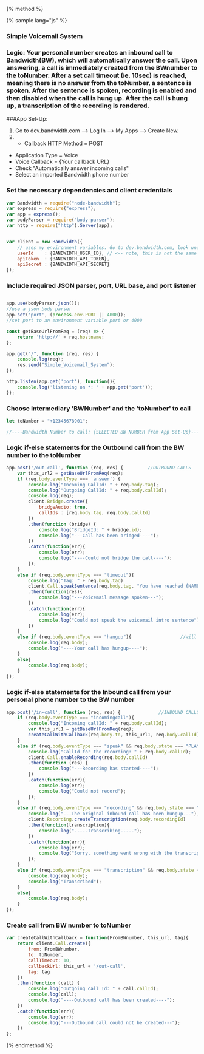 {% method %}

{% sample lang="js" %}

### Simple Voicemail System

### Logic: Your personal number creates an inbound call to Bandwidth(BW), which will automatically answer the call. Upon answering, a call is immediately created from the BWnumber to the toNumber. After a set call timeout (ie. 10sec) is reached, meaning there is no answer from the toNumber, a sentence is spoken.  After the sentence is spoken, recording is enabled and then disabled when the call is hung up. After the call is hung up, a transcription of the recording is rendered.

###App Set-Up: 
1. Go to dev.bandwidth.com --> Log In --> My Apps --> Create New.  
2. * Callback HTTP Method = POST
* Application Type = Voice
* Voice Callback = {Your callback URL} 
* Check "Automatically answer incoming calls"
* Select an imported Bandwidth phone number

### Set the necessary dependencies and client credentials

```js
var Bandwidth = require("node-bandwidth");
var express = require("express");
var app = express();
var bodyParser = require("body-parser");
var http = require("http").Server(app);


var client = new Bandwidth({
    // uses my environment variables. Go to dev.bandwidth.com, look under Account -> API Information -> Credentials OR .zsrh file
    userId    : {BANDWIDTH_USER_ID}, // <-- note, this is not the same as the username you used to login to the portal
    apiToken  : {BANDWIDTH_API_TOKEN},
    apiSecret : {BANDWIDTH_API_SECRET}
});
```

### Include required JSON parser, port, URL base, and port listener
```js

app.use(bodyParser.json());
//use a json body parser
app.set('port', (process.env.PORT || 4000));
//set port to an environment variable port or 4000

const getBaseUrlFromReq = (req) => {
    return 'http://' + req.hostname;
};

app.get("/", function (req, res) {
    console.log(req); 
    res.send("Simple_Voicemail_System");
});

http.listen(app.get('port'), function(){
	console.log('listening on *: ' + app.get('port'));
});
```

### Choose intermediary 'BWNumber' and the 'toNumber' to call
```js
let toNumber = "+12345678901";

//----Bandwidth Number to call: {SELECTED BW NUMBER from App Set-Up}-----
```

### Logic if-else statements for the Outbound call from the BW number to the toNumber
```js
app.post('/out-call', function (req, res) {			//OUTBOUND CALLS
    var this_url2 = getBaseUrlFromReq(req);
    if (req.body.eventType === 'answer') {
        console.log("Incoming CallId: " + req.body.tag);
        console.log("Outgoing CallId: " + req.body.callId);
        console.log(req);
        client.Bridge.create({
        	bridgeAudio: true,
            callIds : [req.body.tag, req.body.callId]
        })
        .then(function (bridge) {
            console.log("BridgeId: " + bridge.id);
            console.log("---Call has been bridged----");
        })
        .catch(function(err){
        	console.log(err);
        	console.log("----Could not bridge the call----");
        });
    }
	else if (req.body.eventType === "timeout"){
		console.log("Tag: " + req.body.tag)
		client.Call.speakSentence(req.body.tag, "You have reached {NAME/COMPANY}. Sorry we can't get to the phone right now, please leave your message after the beep.")
		.then(function(res){
			console.log("---Voicemail message spoken---");
		})
		.catch(function(err){
			console.log(err);
			console.log("Could not speak the voicemail intro sentence");
		})
	}
	else if (req.body.eventType === "hangup"){					//will automatically stop recording here
		console.log(req.body);
		console.log("----Your call has hungup----");
	}
    else{
    	console.log(req.body);
    }
});
```

### Logic if-else statements for the Inbound call from your personal phone number to the BW number
```js
app.post('/in-call', function (req, res) {				//INBOUND CALLS
	if (req.body.eventType === "incomingcall"){
   		console.log("Incoming callId: " + req.body.callId);  
		var this_url1 = getBaseUrlFromReq(req);
		createCallWithCallback(req.body.to, this_url1, req.body.callId);
	}
	else if (req.body.eventType === "speak" && req.body.state === "PLAYBACK_STOP"){
		console.log("CallId for the recording: " + req.body.callId);
		client.Call.enableRecording(req.body.callId)
		.then(function (res) {
			console.log("---Recording has started----");
		})
		.catch(function(err){
			console.log(err);
			console.log("Could not record");
		});
	}
	else if (req.body.eventType === "recording" && req.body.state === "complete"){
		console.log("---The original inbound call has been hungup---");
		client.Recording.createTranscription(req.body.recordingId)
		.then(function(transcription){
			console.log("-----Transcribing-----");
		})
		.catch(function(err){
			console.log(err);
			console.log("Sorry, something went wrong with the transcription");
		});
	}
	else if (req.body.eventType === "transcription" && req.body.state === "completed"){
		console.log(req.body);
		console.log("Transcribed");
	}
	else{
		console.log(req.body);
	}
});
```

### Create call from BW number to toNumber
```js
var createCallWithCallback = function(FromBWnumber, this_url, tag){	
    return client.Call.create({
 		from: FromBWnumber,
        to: toNumber,
        callTimeout: 10,
        callbackUrl: this_url + '/out-call',
        tag: tag
    })
    .then(function (call) {
        console.log("Outgoing call Id: " + call.callId);
        console.log(call);
        console.log("----Outbound call has been created----");
    })
    .catch(function(err){
    	console.log(err);
    	console.log("---Outbound call could not be created---");
    })
};
```


{% endmethod %}
